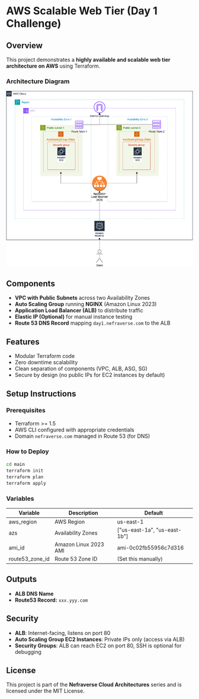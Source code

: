
# AWS Scalable Web Tier (Day 1 Challenge)

## Overview

This project demonstrates a **highly available and scalable web tier architecture on AWS** using Terraform.

### Architecture Diagram

![AWS Scalable Web Tier](https://github.com/tharusha-kudagala/DevOps-Medium/blob/main/aws-scalable-web-tier/architecture.drawio.png?raw=true)

## Components

- **VPC with Public Subnets** across two Availability Zones
- **Auto Scaling Group** running **NGINX** (Amazon Linux 2023)
- **Application Load Balancer (ALB)** to distribute traffic
- **Elastic IP (Optional)** for manual instance testing
- **Route 53 DNS Record** mapping `day1.nefraverse.com` to the ALB

## Features

- Modular Terraform code
- Zero downtime scalability
- Clean separation of components (VPC, ALB, ASG, SG)
- Secure by design (no public IPs for EC2 instances by default)

## Setup Instructions

### Prerequisites

- Terraform >= 1.5
- AWS CLI configured with appropriate credentials
- Domain `nefraverse.com` managed in Route 53 (for DNS)

### How to Deploy

```bash
cd main
terraform init
terraform plan
terraform apply
```

### Variables

| Variable | Description | Default |
|-----------|-------------|---------|
| aws_region | AWS Region | us-east-1 |
| azs | Availability Zones | ["us-east-1a", "us-east-1b"] |
| ami_id | Amazon Linux 2023 AMI | ami-0c02fb55956c7d316 |
| route53_zone_id | Route 53 Zone ID | (Set this manually) |

## Outputs

- **ALB DNS Name**
- **Route53 Record:** `xxx.yyy.com`

## Security

- **ALB**: Internet-facing, listens on port 80
- **Auto Scaling Group EC2 Instances**: Private IPs only (access via ALB)
- **Security Groups**: ALB can reach EC2 on port 80, SSH is optional for debugging

## License

This project is part of the **Nefraverse Cloud Architectures** series and is licensed under the MIT License.
